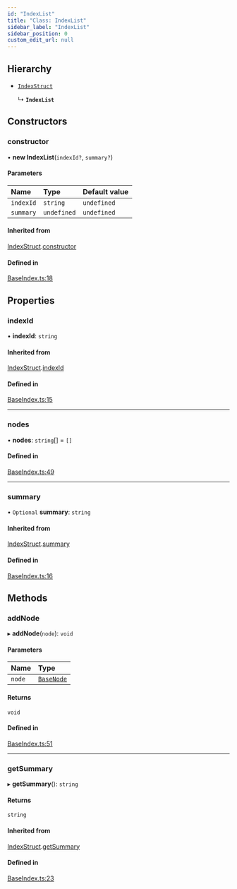 ```yaml
---
id: "IndexList"
title: "Class: IndexList"
sidebar_label: "IndexList"
sidebar_position: 0
custom_edit_url: null
---
```


## Hierarchy

- [`IndexStruct`](IndexStruct.md)

  ↳ **`IndexList`**

## Constructors

### constructor

• **new IndexList**(`indexId?`, `summary?`)

#### Parameters

| Name | Type | Default value |
| :------ | :------ | :------ |
| `indexId` | `string` | `undefined` |
| `summary` | `undefined` | `undefined` |

#### Inherited from

[IndexStruct](IndexStruct.md).[constructor](IndexStruct.md#constructor)

#### Defined in

[BaseIndex.ts:18](https://github.com/run-llama/llamascript/blob/df4b1ad/packages/core/src/BaseIndex.ts#L18)

## Properties

### indexId

• **indexId**: `string`

#### Inherited from

[IndexStruct](IndexStruct.md).[indexId](IndexStruct.md#indexid)

#### Defined in

[BaseIndex.ts:15](https://github.com/run-llama/llamascript/blob/df4b1ad/packages/core/src/BaseIndex.ts#L15)

___

### nodes

• **nodes**: `string`[] = `[]`

#### Defined in

[BaseIndex.ts:49](https://github.com/run-llama/llamascript/blob/df4b1ad/packages/core/src/BaseIndex.ts#L49)

___

### summary

• `Optional` **summary**: `string`

#### Inherited from

[IndexStruct](IndexStruct.md).[summary](IndexStruct.md#summary)

#### Defined in

[BaseIndex.ts:16](https://github.com/run-llama/llamascript/blob/df4b1ad/packages/core/src/BaseIndex.ts#L16)

## Methods

### addNode

▸ **addNode**(`node`): `void`

#### Parameters

| Name | Type |
| :------ | :------ |
| `node` | [`BaseNode`](BaseNode.md) |

#### Returns

`void`

#### Defined in

[BaseIndex.ts:51](https://github.com/run-llama/llamascript/blob/df4b1ad/packages/core/src/BaseIndex.ts#L51)

___

### getSummary

▸ **getSummary**(): `string`

#### Returns

`string`

#### Inherited from

[IndexStruct](IndexStruct.md).[getSummary](IndexStruct.md#getsummary)

#### Defined in

[BaseIndex.ts:23](https://github.com/run-llama/llamascript/blob/df4b1ad/packages/core/src/BaseIndex.ts#L23)
